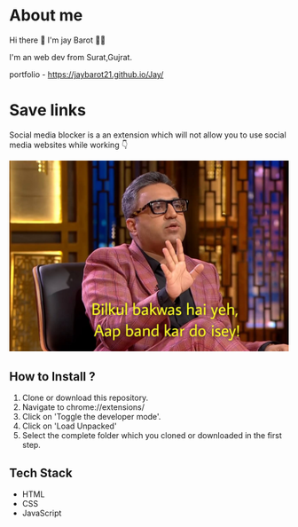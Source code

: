 # About me 

Hi there 👋 I'm jay Barot 👨‍💻

I'm  an web dev from Surat,Gujrat.

portfolio - https://jaybarot21.github.io/Jay/

# Save links

Social media blocker is a an extension which will not allow you to use social media websites while working 👇

![Demo Photo](./assets/bakwasf.jpg)

## How to Install ?

1. Clone or download this repository.
2. Navigate to chrome://extensions/
3. Click on 'Toggle the developer mode'.
4. Click on 'Load Unpacked'
5. Select the complete folder which you cloned or downloaded in the first step.

## Tech Stack

- HTML
- CSS
- JavaScript

